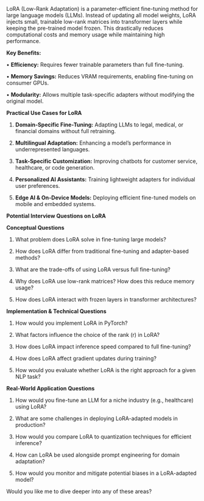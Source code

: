 LoRA (Low-Rank Adaptation) is a parameter-efficient fine-tuning method for large language models (LLMs). Instead of updating all model weights, LoRA injects small, trainable low-rank matrices into transformer layers while keeping the pre-trained model frozen. This drastically reduces computational costs and memory usage while maintaining high performance.

  

**Key Benefits:**

• **Efficiency:** Requires fewer trainable parameters than full fine-tuning.

• **Memory Savings:** Reduces VRAM requirements, enabling fine-tuning on consumer GPUs.

• **Modularity:** Allows multiple task-specific adapters without modifying the original model.

  

**Practical Use Cases for LoRA**

1. **Domain-Specific Fine-Tuning:** Adapting LLMs to legal, medical, or financial domains without full retraining.

2. **Multilingual Adaptation:** Enhancing a model’s performance in underrepresented languages.

3. **Task-Specific Customization:** Improving chatbots for customer service, healthcare, or code generation.

4. **Personalized AI Assistants:** Training lightweight adapters for individual user preferences.

5. **Edge AI & On-Device Models:** Deploying efficient fine-tuned models on mobile and embedded systems.

  

**Potential Interview Questions on LoRA**

  

**Conceptual Questions**

1. What problem does LoRA solve in fine-tuning large models?

2. How does LoRA differ from traditional fine-tuning and adapter-based methods?

3. What are the trade-offs of using LoRA versus full fine-tuning?

4. Why does LoRA use low-rank matrices? How does this reduce memory usage?

5. How does LoRA interact with frozen layers in transformer architectures?

  

**Implementation & Technical Questions**

1. How would you implement LoRA in PyTorch?

2. What factors influence the choice of the rank (r) in LoRA?

3. How does LoRA impact inference speed compared to full fine-tuning?

4. How does LoRA affect gradient updates during training?

5. How would you evaluate whether LoRA is the right approach for a given NLP task?

  

**Real-World Application Questions**

1. How would you fine-tune an LLM for a niche industry (e.g., healthcare) using LoRA?

2. What are some challenges in deploying LoRA-adapted models in production?

3. How would you compare LoRA to quantization techniques for efficient inference?

4. How can LoRA be used alongside prompt engineering for domain adaptation?

5. How would you monitor and mitigate potential biases in a LoRA-adapted model?

  

Would you like me to dive deeper into any of these areas?